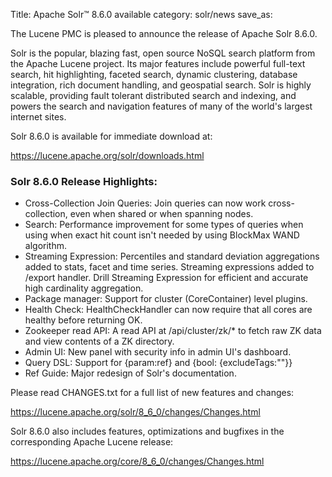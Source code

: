 Title: Apache Solr™ 8.6.0 available
category: solr/news
save_as:

The Lucene PMC is pleased to announce the release of Apache Solr 8.6.0.

Solr is the popular, blazing fast, open source NoSQL search platform from the Apache Lucene project. Its major features include powerful full-text search, hit highlighting, faceted search, dynamic clustering, database integration, rich document handling, and geospatial search. Solr is highly scalable, providing fault tolerant distributed search and indexing, and powers the search and navigation features of many of the world's largest internet sites.

Solr 8.6.0 is available for immediate download at:

  <https://lucene.apache.org/solr/downloads.html>

### Solr 8.6.0 Release Highlights:

 * Cross-Collection Join Queries: Join queries can now work cross-collection, even when shared or when spanning nodes.
 * Search: Performance improvement for some types of queries when using when exact hit count isn't needed by using BlockMax WAND algorithm.
 * Streaming Expression: Percentiles and standard deviation aggregations added to stats, facet and time series.  Streaming expressions added to /export handler.  Drill Streaming Expression for efficient and accurate high cardinality aggregation.
 * Package manager: Support for cluster (CoreContainer) level plugins.
 * Health Check: HealthCheckHandler can now require that all cores are healthy before returning OK.
 * Zookeeper read API: A read API at /api/cluster/zk/* to fetch raw ZK data and view contents of a ZK directory.
 * Admin UI: New panel with security info in admin UI's dashboard.
 * Query DSL: Support for {param:ref} and {bool: {excludeTags:""}}
 * Ref Guide: Major redesign of Solr's documentation.

Please read CHANGES.txt for a full list of new features and changes:

  <https://lucene.apache.org/solr/8_6_0/changes/Changes.html>

Solr 8.6.0 also includes features, optimizations  and bugfixes in the corresponding Apache Lucene release:

  <https://lucene.apache.org/core/8_6_0/changes/Changes.html>
